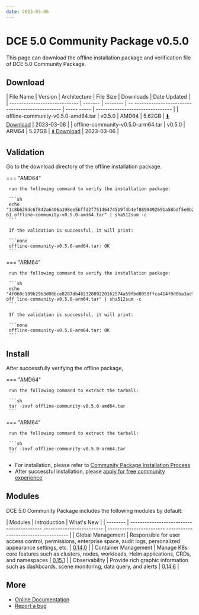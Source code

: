 ```yaml
---
date: 2023-03-06
---
```


# DCE 5.0 Community Package v0.5.0

This page can download the offline installation package and verification file of DCE 5.0 Community Package.

## Download

| File Name | Version | Architecture | File Size | Downloads | Date Updated |
| ----------------------------- | ------- | -------- | -- ----------------------------------------------- | ----- ----- | -------------------------------- |
| offline-community-v0.5.0-amd64.tar | v0.5.0 | AMD64 | 5.62GB | [:arrow_down: Download](https://qiniu-download-public.daocloud.io/DaoCloud_Enterprise/dce5/offline-community-v0.5.0-amd64.tar) | 2023-03-06 |
| offline-community-v0.5.0-arm64.tar | v0.5.0 | ARM64 | 5.27GB | [:arrow_down: Download](https://qiniu-download-public.daocloud.io/DaoCloud_Enterprise/dce5/offline-community-v0.5.0-arm64.tar) | 2023-03-06 |

## Validation

Go to the download directory of the offline installation package.

=== "AMD64"

     run the following command to verify the installation package:

     ```sh
     echo "1c8b629dc6f842a6406a198ee5bffd2f751464745b9f4b4ef8899492691a58bdf5e0b204df6cb013285f0326a709ea10fff1c7d71ea88fe7f17b3f820c8503 61 offline-community-v0.5.0-amd64.tar" | sha512sum -c
     ```

     If the validation is successful, it will print:

     ```none
     offline-community-v0.5.0-amd64.tar: OK
     ```

=== "ARM64"

     run the following command to verify the installation package:

     ```sh
     echo "4f060c189b29b3d08bce8287db48232809220162574a59fbd8050ffca414f0d0ba3adf3d68cb2f66fe868aab4059fa3c205bcb7058952d6df51acc23cac32c40 off line-community-v0.5.0-arm64.tar" | sha512sum -c
     ```

     If the validation is successful, it will print:

     ```none
     offline-community-v0.5.0-arm64.tar: OK
     ```

## Install

After successfully verifying the offline package,

=== "AMD64"

     run the following command to extract the tarball:

     ```sh
     tar -zxvf offline-community-v0.5.0-amd64.tar
     ```

=== "ARM64"

     run the following command to extract the tarball:

     ```sh
     tar -zxvf offline-community-v0.5.0-arm64.tar
     ```

- For installation, please refer to [Community Package Installation Process](../../install/community/k8s/online.md#_2)
- After successful installation, please [apply for free community experience](../../dce/license0.md)

## Modules

DCE 5.0 Community Package includes the following modules by default:

| Modules | Introduction | What's New |
| -------- | ----------------------------------------- ------------------------- | ------------------------ ------------------------------------- |
| Global Management | Responsible for user access control, permissions, enterprise space, audit logs, personalized appearance settings, etc. | [0.14.0](../../ghippo/intro/release-notes.md#0140) |
| Container Management | Manage K8s core features such as clusters, nodes, workloads, Helm applications, CRDs, and namespaces | [0.15.1](../../kpanda/intro/release-notes.md#0151) |
| Observability | Provide rich graphic information such as dashboards, scene monitoring, data query, and alerts | [0.14.6](../../insight/intro/releasenote.md#0146) |

## More

- [Online Documentation](../../dce/what.md)
- [Report a bug](https://github.com/DaoCloud/DaoCloud-docs/issues)
